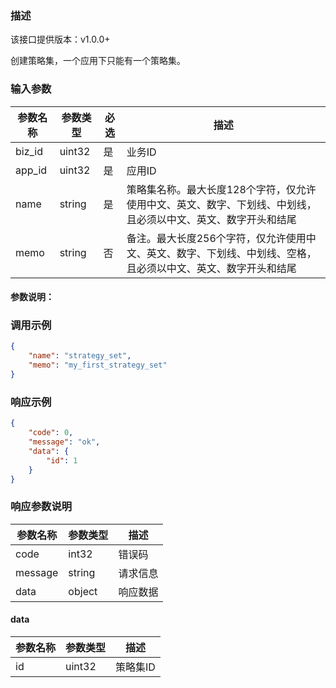 ### 描述
该接口提供版本：v1.0.0+
 

创建策略集，一个应用下只能有一个策略集。


### 输入参数
| 参数名称     | 参数类型     | 必选   | 描述             |
| ------------ | ------------ | ------ | ---------------- |
| biz_id         | uint32       | 是     | 业务ID     |
| app_id         | uint32       | 是     | 应用ID     |
| name         | string       | 是     | 策略集名称。最大长度128个字符，仅允许使用中文、英文、数字、下划线、中划线，且必须以中文、英文、数字开头和结尾    |
| memo         | string       | 否     | 备注。最大长度256个字符，仅允许使用中文、英文、数字、下划线、中划线、空格，且必须以中文、英文、数字开头和结尾    | 

#### 参数说明：
### 调用示例
```json
{
	"name": "strategy_set",
	"memo": "my_first_strategy_set"
}
```

### 响应示例
```json
{
    "code": 0,
    "message": "ok",
    "data": {
        "id": 1
    }
}
```

### 响应参数说明
| 参数名称     | 参数类型   | 描述                           |
| ------------ | ---------- | ------------------------------ |
|      code        |      int32      |            错误码                   |
|      message        |      string      |             请求信息                  |
|       data       |      object      |            响应数据                  |

#### data
| 参数名称     | 参数类型   | 描述                           |
| ------------ | ---------- | ------------------------------ |
|      id        |      uint32      |            策略集ID                    |
